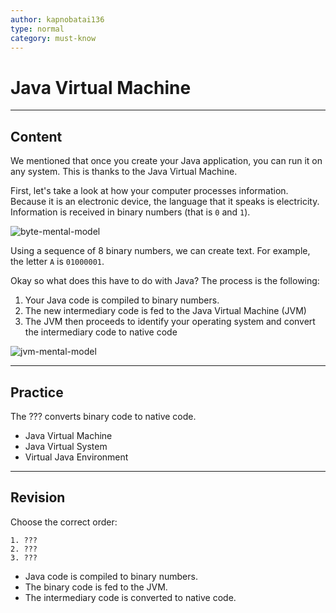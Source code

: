 ```yaml
---
author: kapnobatai136
type: normal
category: must-know
---
```


# Java Virtual Machine


---

## Content

We mentioned that once you create your Java application, you can run it on any system. This is thanks to the Java Virtual Machine.

First, let's take a look at how your computer processes information. Because it is an electronic device, the language that it speaks is electricity. Information is received in binary numbers (that is `0` and `1`). 

![byte-mental-model](https://img.enkipro.com/6cfbe063adf1bb14a3c98cf51f5fdae5.png)

Using a sequence of 8 binary numbers, we can create text. For example, the letter `A` is `01000001`.

Okay so what does this have to do with Java? The process is the following:

1. Your Java code is compiled to binary numbers.
2. The new intermediary code is fed to the Java Virtual Machine (JVM)
3. The JVM then proceeds to identify your operating system and convert the intermediary code to native code

![jvm-mental-model](https://img.enkipro.com/a038da2671b98d52c795730e3a676198.png)


---

## Practice

The ??? converts binary code to native code.

- Java Virtual Machine
- Java Virtual System
- Virtual Java Environment


---

## Revision

Choose the correct order:

```plain-text
1. ???
2. ???
3. ???
```

- Java code is compiled to binary numbers.
- The binary code is fed to the JVM.
- The intermediary code is converted to native code.
 
